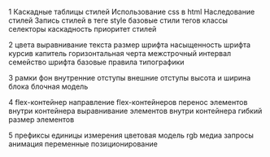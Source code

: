 1
Каскадные таблицы стилей
Использование css в html
Наследование стилей
Запись стилей в теге style
базовые стили тегов
классы
селекторы
каскадность
приоритет стилей

2
цвета
выравнивание текста
размер шрифта
насыщенность шрифта
курсив
капитель
горизонтальная черта
межстрочный интервал
семейство шрифта
базовые правила типографики

3
рамки
фон
внутренние отступы
внешние отступы
высота и ширина блока
блочная модель

4
flex-контейнер
направление flex-контейнеров
перенос элементов внутри контейнера
выравнивание элементов внутри контейнера
гибкий размер элементов

5
префиксы
единицы измерения
цветовая модель rgb
медиа запросы
анимация
переменные
позиционирование